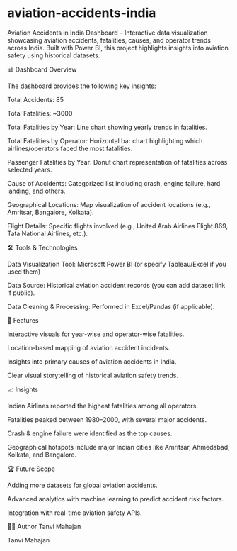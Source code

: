 # aviation-accidents-india
Aviation Accidents in India Dashboard – Interactive data visualization showcasing aviation accidents, fatalities, causes, and operator trends across India. Built with Power BI, this project highlights insights into aviation safety using historical datasets.

📊 Dashboard Overview

The dashboard provides the following key insights:

Total Accidents: 85

Total Fatalities: ~3000

Total Fatalities by Year: Line chart showing yearly trends in fatalities.

Total Fatalities by Operator: Horizontal bar chart highlighting which airlines/operators faced the most fatalities.

Passenger Fatalities by Year: Donut chart representation of fatalities across selected years.

Cause of Accidents: Categorized list including crash, engine failure, hard landing, and others.

Geographical Locations: Map visualization of accident locations (e.g., Amritsar, Bangalore, Kolkata).

Flight Details: Specific flights involved (e.g., United Arab Airlines Flight 869, Tata National Airlines, etc.).

🛠️ Tools & Technologies

Data Visualization Tool: Microsoft Power BI (or specify Tableau/Excel if you used them)

Data Source: Historical aviation accident records (you can add dataset link if public).

Data Cleaning & Processing: Performed in Excel/Pandas (if applicable).

🚀 Features

Interactive visuals for year-wise and operator-wise fatalities.

Location-based mapping of aviation accident incidents.

Insights into primary causes of aviation accidents in India.

Clear visual storytelling of historical aviation safety trends.

📈 Insights

Indian Airlines reported the highest fatalities among all operators.

Fatalities peaked between 1980–2000, with several major accidents.

Crash & engine failure were identified as the top causes.

Geographical hotspots include major Indian cities like Amritsar, Ahmedabad, Kolkata, and Bangalore.

🏆 Future Scope

Adding more datasets for global aviation accidents.

Advanced analytics with machine learning to predict accident risk factors.

Integration with real-time aviation safety APIs.

👩‍💻 Author
Tanvi Mahajan

Tanvi Mahajan

